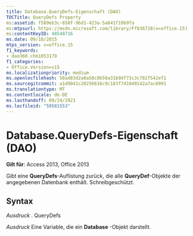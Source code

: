 ```yaml
---
title: Database.QueryDefs-Eigenschaft (DAO)
TOCTitle: QueryDefs Property
ms:assetid: f589eb3c-658f-9bd1-423a-5a641f19b9fa
ms:mtpsurl: https://msdn.microsoft.com/library/Ff836728(v=office.15)
ms:contentKeyID: 48548716
ms.date: 09/18/2015
mtps_version: v=office.15
f1_keywords:
- dao360.chm1053179
f1_categories:
- Office.Version=v15
ms.localizationpriority: medium
ms.openlocfilehash: 58ad83d2a8a58c8b56a31b9df73c3c782f542ef1
ms.sourcegitcommit: a1d9041c20256616c9c183f7d1049142a7ac6991
ms.translationtype: MT
ms.contentlocale: de-DE
ms.lasthandoff: 09/24/2021
ms.locfileid: "59581553"
---
```

# <a name="databasequerydefs-property-dao"></a>Database.QueryDefs-Eigenschaft (DAO)


**Gilt für**: Access 2013, Office 2013

Gibt eine **QueryDefs**-Auflistung zurück, die alle **QueryDef**-Objekte der angegebenen Datenbank enthält. Schreibgeschützt.

## <a name="syntax"></a>Syntax

*Ausdruck* . QueryDefs

*Ausdruck* Eine Variable, die ein **Database** -Objekt darstellt.

